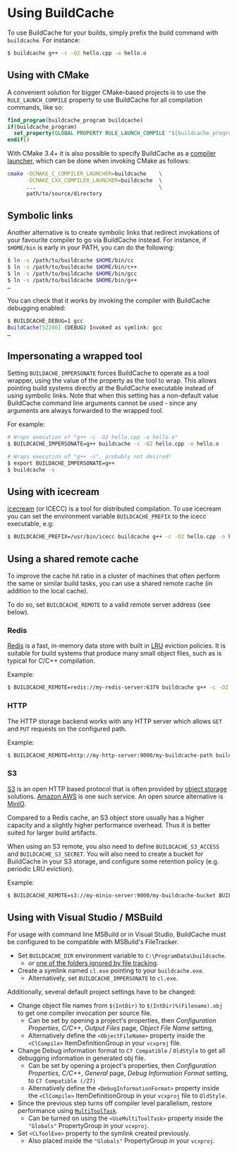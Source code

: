 # Using BuildCache

To use BuildCache for your builds, simply prefix the build command with
`buildcache`. For instance:

```bash
$ buildcache g++ -c -O2 hello.cpp -o hello.o
```

## Using with CMake

A convenient solution for bigger CMake-based projects is to use the
`RULE_LAUNCH_COMPILE` property to use BuildCache for all compilation commands,
like so:

```cmake
find_program(buildcache_program buildcache)
if(buildcache_program)
  set_property(GLOBAL PROPERTY RULE_LAUNCH_COMPILE "${buildcache_program}")
endif()
```

With CMake 3.4+ it is also possible to specify BuildCache as a
[compiler launcher](https://cmake.org/cmake/help/latest/variable/CMAKE_LANG_COMPILER_LAUNCHER.html),
which can be done when invoking CMake as follows:

```bash
cmake -DCMAKE_C_COMPILER_LAUNCHER=buildcache    \
      -DCMAKE_CXX_COMPILER_LAUNCHER=buildcache  \
      ...                                       \
      path/to/source/directory
```

## Symbolic links

Another alternative is to create symbolic links that redirect invokations of
your favourite compiler to go via BuildCache instead. For instance, if
`$HOME/bin` is early in your PATH, you can do the following:

```bash
$ ln -s /path/to/buildcache $HOME/bin/cc
$ ln -s /path/to/buildcache $HOME/bin/c++
$ ln -s /path/to/buildcache $HOME/bin/gcc
$ ln -s /path/to/buildcache $HOME/bin/g++
…
```

You can check that it works by invoking the compiler with BuildCache debugging
enabled:

```bash
$ BUILDCACHE_DEBUG=1 gcc
BuildCache[52286] (DEBUG) Invoked as symlink: gcc
…
```

## Impersonating a wrapped tool

Setting `BUILDACHE_IMPERSONATE` forces BuildCache to operate as a tool wrapper,
using the value of the property as the tool to wrap. This allows pointing build
systems directly at the BuildCache executable instead of using symbolic links.
Note that when this setting has a non-default value BuildCache command line
arguments cannot be used - since any arguments are always forwarded to the
wrapped tool.

For example:

```bash
# Wraps execution of "g++ -c -O2 hello.cpp -o hello.o"
$ BUILDCACHE_IMPERSONATE=g++ buildcache -c -O2 hello.cpp -o hello.o

# Wraps execution of "g++ -s", probably not desired!
$ export BUILDACHE_IMPERSONATE=g++
$ buildcache -s
```

## Using with icecream

[icecream](https://github.com/icecc/icecream) (or ICECC) is a tool for
distributed compilation. To use icecream you can set the environment variable
`BUILDCACHE_PREFIX` to the icecc executable, e.g:

```bash
$ BUILDCACHE_PREFIX=/usr/bin/icecc buildcache g++ -c -O2 hello.cpp -o hello.o
```

## Using a shared remote cache

To improve the cache hit ratio in a cluster of machines that often perform
the same or similar build tasks, you can use a shared remote cache (in
addition to the local cache).

To do so, set `BUILDCACHE_REMOTE` to a valid remote server address (see below).

### Redis

[Redis](https://redis.io/) is a fast, in-memory data store with built in
[LRU](https://en.wikipedia.org/wiki/Cache_replacement_policies#Least_recently_used_(LRU))
eviction policies. It is suitable for build systems that produce many small
object files, such as is typical for C/C++ compilation.

Example:
```bash
$ BUILDCACHE_REMOTE=redis://my-redis-server:6379 buildcache g++ -c -O2 hello.cpp -o hello.o
```

### HTTP

The HTTP storage backend works with any HTTP server which allows `GET` and `PUT`
requests on the configured path.

Example:
```bash
$ BUILDCACHE_REMOTE=http://my-http-server:9000/my-buildcache-path buildcache g++ -c -O2 hello.cpp -o hello.o
```

### S3

[S3](https://en.wikipedia.org/wiki/Amazon_S3) is an open HTTP based protocol
that is often provided by [object storage](https://en.wikipedia.org/wiki/Object_storage)
solutions. [Amazon AWS](https://aws.amazon.com/) is one such service. An open
source alternative is [MinIO](https://min.io/).

Compared to a Redis cache, an S3 object store usually has a higher capacity and
a slightly higher performance overhead. Thus it is better suited for larger
build artifacts.

When using an S3 remote, you also need to define `BUILDCACHE_S3_ACCESS` and
`BUILDCACHE_S3_SECRET`. You will also need to create a bucket for BuildCache
in your S3 storage, and configure some retention policy (e.g. periodic LRU
eviction).

Example:
```bash
$ BUILDCACHE_REMOTE=s3://my-minio-server:9000/my-buildcache-bucket BUILDCACHE_S3_ACCESS="ABCDEFGHIJKL01234567" BUILDCACHE_S3_SECRET="sOMloNgSecretKeyThatsh0uldnotBeshownatAll" buildcache g++ -c -O2 hello.cpp -o hello.o
```

## Using with Visual Studio / MSBuild

For usage with command line MSBuild or in Visual Studio, BuildCache must be configured to be compatible with MSBuild's FileTracker.

* Set `BUILDCACHE_DIR` environment variable to `C:\ProgramData\buildcache`.
  * or [one of the folders ignored by file tracking](https://github.com/microsoft/msbuild/blob/9eb5d09e6cd262375e37a15a779d56ab274167c8/src/Utilities/TrackedDependencies/FileTracker.cs#L208).
* Create a symlink named `cl.exe` pointing to your `buildcache.exe`.
  * Alternatively, set `BUILDCACHE_IMPERSONATE` to `cl.exe`.

Additionally, several default project settings have to be changed:

* Change object file names from `$(IntDir)` to `$(IntDir)%(Filename).obj` to get one compiler invocation per source file.
  * Can be set by opening a project's properties, then *Configuration Properties*, *C/C++*, *Output Files* page, *Object File Name* setting,
  * Alternatively define the `<ObjectFileName>` property inside the `<ClCompile>` ItemDefinitionGroup in your `vcxproj` file.
* Change Debug information format to `C7 Compatible` / `OldStyle` to get all debugging information in generated obj file.
  * Can be set by opening a project's properties, then *Configuration Properties*, *C/C++*, *General* page, *Debug Information Format* setting, to `C7 Compatible (/Z7)`
  * Alternatively define the `<DebugInformationFormat>` property inside the `<ClCompile>` ItemDefinitionGroup in your `vcxproj` file to `OldStyle`.
* Since the previous step turns off compiler level parallelism, restore performance using [`MultiToolTask`](https://devblogs.microsoft.com/cppblog/improved-parallelism-in-msbuild/).
  * Can be turned on using the `<UseMultiToolTask>` property inside the `"Globals"` PropertyGroup in your `vcxproj`.
* Set `<CLToolExe>` property to the symlink created previously.
  * Also placed inside the `"Globals"` PropertyGroup in your `vcxproj`.
